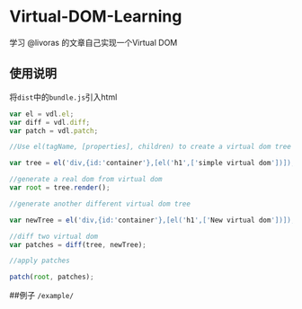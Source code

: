 # Virtual-DOM-Learning
学习 @livoras 的文章自己实现一个Virtual DOM

## 使用说明
将`dist`中的`bundle.js`引入html

```javascript
var el = vdl.el;
var diff = vdl.diff;
var patch = vdl.patch;

//Use el(tagName, [properties], children) to create a virtual dom tree

var tree = el('div,{id:'container'},[el('h1',['simple virtual dom'])]); 

//generate a real dom from virtual dom
var root = tree.render();

//generate another different virtual dom tree

var newTree = el('div,{id:'container'},[el('h1',['New virtual dom'])]); 

//diff two virtual dom
var patches = diff(tree, newTree);

//apply patches

patch(root, patches);
```
##例子
`/example/`

    
